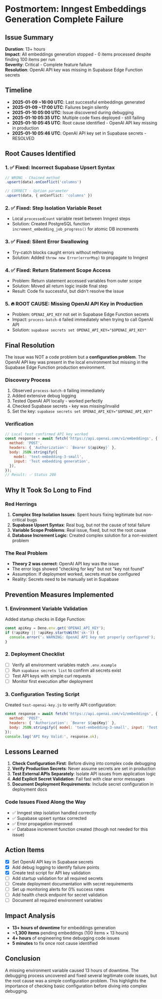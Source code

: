 # Postmortem: Inngest Embeddings Generation Complete Failure

## Issue Summary
**Duration**: 13+ hours  
**Impact**: All embeddings generation stopped - 0 items processed despite finding 100 items per run  
**Severity**: Critical - Complete feature failure  
**Resolution**: OpenAI API key was missing in Supabase Edge Function secrets

## Timeline
- **2025-01-09 ~16:00 UTC**: Last successful embeddings generated
- **2025-01-09 ~17:00 UTC**: Failures begin silently
- **2025-01-10 05:00 UTC**: Issue discovered during debugging
- **2025-01-10 05:35 UTC**: Multiple code fixes deployed - still failing
- **2025-01-10 05:45 UTC**: Root cause identified - OpenAI API key missing in production
- **2025-01-10 05:46 UTC**: OpenAI API key set in Supabase secrets - RESOLVED

## Root Causes Identified

### 1. ✅ Fixed: Incorrect Supabase Upsert Syntax
```typescript
// WRONG - Chained method
.upsert(data).onConflict('columns')

// CORRECT - Option parameter
.upsert(data, { onConflict: 'columns' })
```

### 2. ✅ Fixed: Step Isolation Variable Reset
- Local `processedCount` variable reset between Inngest steps
- Solution: Created PostgreSQL function `increment_embedding_job_progress()` for atomic DB increments

### 3. ✅ Fixed: Silent Error Swallowing
- Try-catch blocks caught errors without rethrowing
- Solution: Added `throw new Error(errorMsg)` to propagate to Inngest

### 4. ✅ Fixed: Return Statement Scope Access
- Problem: Return statement accessed variables from outer scope
- Solution: Moved all return logic inside final step
- Result: Code fix successful, but didn't resolve the issue

### 5. 🔥 ROOT CAUSE: Missing OpenAI API Key in Production
- Problem: `OPENAI_API_KEY` not set in Supabase Edge Function secrets
- Impact: `process-batch-0` failed immediately when trying to call OpenAI API
- Solution: `supabase secrets set OPENAI_API_KEY="$OPENAI_API_KEY"`

## Final Resolution

The issue was NOT a code problem but a **configuration problem**. The OpenAI API key was present in the local environment but missing in the Supabase Edge Function production environment.

### Discovery Process
1. Observed `process-batch-0` failing immediately
2. Added extensive debug logging
3. Tested OpenAI API locally - worked perfectly
4. Checked Supabase secrets - key was missing/invalid
5. Set the key: `supabase secrets set OPENAI_API_KEY="$OPENAI_API_KEY"`

### Verification
```javascript
// Local test confirmed API key worked
const response = await fetch('https://api.openai.com/v1/embeddings', {
  method: 'POST',
  headers: { 'Authorization': `Bearer ${apiKey}` },
  body: JSON.stringify({
    model: 'text-embedding-3-small',
    input: 'Test embedding generation',
  }),
});
// Result: ✅ Status 200
```

## Why It Took So Long to Find

### Red Herrings
1. **Complex Step Isolation Issues**: Spent hours fixing legitimate but non-critical bugs
2. **Supabase Upsert Syntax**: Real bug, but not the cause of total failure
3. **Variable Scope Problems**: Real issue, fixed, but not the root cause
4. **Database Increment Logic**: Created complex solution for a non-existent problem

### The Real Problem
- **Theory 2 was correct**: OpenAI API key was the issue
- The error logs showed "checking for key" but not "key not found"
- Assumption: If deployment worked, secrets must be configured
- Reality: Secrets need to be manually set in Supabase

## Prevention Measures Implemented

### 1. Environment Variable Validation
Added startup checks in Edge Function:
```typescript
const apiKey = Deno.env.get('OPENAI_API_KEY');
if (!apiKey || !apiKey.startsWith('sk-')) {
  console.error('⚠️ WARNING: OpenAI API key not properly configured');
}
```

### 2. Deployment Checklist
- [ ] Verify all environment variables match `.env.example`
- [ ] Run `supabase secrets list` to confirm all secrets exist
- [ ] Test API keys with simple curl requests
- [ ] Monitor first execution after deployment

### 3. Configuration Testing Script
Created `test-openai-key.js` to verify API configuration:
```javascript
const response = await fetch('https://api.openai.com/v1/embeddings', {
  method: 'POST',
  headers: { 'Authorization': `Bearer ${apiKey}` },
  body: JSON.stringify({ model: 'text-embedding-3-small', input: 'Test' }),
});
console.log('API Key Valid:', response.ok);
```

## Lessons Learned

1. **Check Configuration First**: Before diving into complex code debugging
2. **Verify Production Secrets**: Never assume secrets are set in production
3. **Test External APIs Separately**: Isolate API issues from application logic
4. **Add Explicit Secret Validation**: Fail fast with clear error messages
5. **Document Deployment Requirements**: Include secret configuration in deployment docs

### Code Issues Fixed Along the Way
- ✅ Inngest step isolation handled correctly
- ✅ Supabase upsert syntax corrected
- ✅ Error propagation improved
- ✅ Database increment function created (though not needed for this issue)

## Action Items

- [x] Set OpenAI API key in Supabase secrets
- [x] Add debug logging to identify failure points
- [x] Create test script for API key validation
- [ ] Add startup validation for all required secrets
- [ ] Create deployment documentation with secret requirements
- [ ] Set up monitoring alerts for 0% success rates
- [ ] Add health check endpoint for secret validation
- [ ] Document all required environment variables

## Impact Analysis

- **13+ hours of downtime** for embeddings generation
- **~1,300 items** pending embeddings (100 items × 13 hours)
- **4+ hours** of engineering time debugging code issues
- **5 minutes** to fix once root cause identified

## Conclusion

A missing environment variable caused 13 hours of downtime. The debugging process uncovered and fixed several legitimate code issues, but the root cause was a simple configuration problem. This highlights the importance of checking basic configuration before diving into complex debugging.